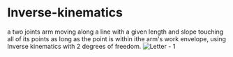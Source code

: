 # Inverse-kinematics
a two joints arm moving along a line with a given length and slope touching all of its points as long as the point is within ithe arm's work envelope, using Inverse kinematics with 2 degrees of freedom.
![Letter - 1](https://github.com/ramahany/Inverse-kinematics/assets/70003522/04c0defa-0d53-43d7-893d-93cf64774da4)
